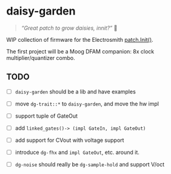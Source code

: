 # daisy-garden

> _“Great patch to grow daisies, innit?”_ 🌼

WIP collection of firmware for the Electrosmith [patch.Init()](https://electro-smith.com/products/patch-init).

The first project will be a Moog DFAM companion: 8x clock multiplier/quantizer combo.

## TODO

- [ ] `daisy-garden` should be a lib and have examples
- [ ] move `dg-trait::*` to `daisy-garden`, and move the hw impl
- [ ] support tuple of GateOut
- [ ] add `linked_gates()-> (impl GateIn, impl GateOut)`
- [ ] add support for CVout with voltage support
- [ ] introduce `dg-fhx` and `impl GateOut`, etc. around it.
- [ ] `dg-noise` should really be `dg-sample-hold` and support V/oct
  
